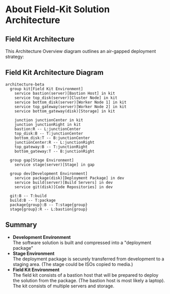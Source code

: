 # About Field-Kit Solution Architecture

## Field Kit Architecture

This Architecture Overview diagram outlines an air-gapped deployment strategy:

## Field Kit Architecture Diagram

```mermaid
architecture-beta
  group kit[Field Kit Environment]
    service bastion(server)[Bastion Host] in kit
    service top_disk(server)[Cluster Node] in kit
    service bottom_disk(server)[Worker Node 1] in kit
    service top_gateway(server)[Worker Node 2] in kit
    service bottom_gateway(disk)[Storage] in kit

    junction junctionCenter in kit
    junction junctionRight in kit
    bastion:R -- L:junctionCenter
    top_disk:B -- T:junctionCenter
    bottom_disk:T -- B:junctionCenter
    junctionCenter:R -- L:junctionRight
    top_gateway:B -- T:junctionRight
    bottom_gateway:T -- B:junctionRight

  group gap[Stage Environment]
    service stage(server)[Stage] in gap

  group dev[Development Environment]
    service package(disk)[Deployment Package] in dev
    service build(server)[Build Servers] in dev
    service git(disk)[Code Repositories] in dev
 
  git:B -- T:build
  build:B -- T:package
  package{group}:B -- T:stage{group}
  stage{group}:R -- L:bastion{group}
```

## Summary

* **Development Environment**  
  The software solution is built and compressed into a "deployment package"
* **Stage Environment**  
The deployment package is securely transferred from development to a staging area.  (The stage could be ISOs copied to media.)
* **Field Kit Environment**  
The field kit consists of a bastion host that will be prepared to deploy the solution from the package.   (The bastion host is most likely a laptop).   The kit consists of multiple servers and storage.

